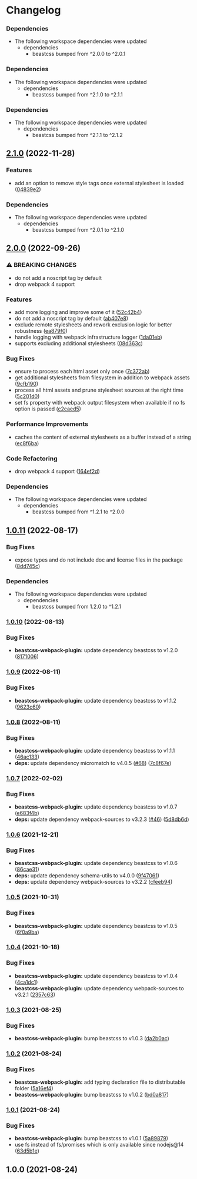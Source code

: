 # Changelog

### Dependencies

* The following workspace dependencies were updated
  * dependencies
    * beastcss bumped from ^2.0.0 to ^2.0.1

### Dependencies

* The following workspace dependencies were updated
  * dependencies
    * beastcss bumped from ^2.1.0 to ^2.1.1

### Dependencies

* The following workspace dependencies were updated
  * dependencies
    * beastcss bumped from ^2.1.1 to ^2.1.2

## [2.1.0](https://github.com/freddy38510/beastcss/compare/beastcss-webpack-plugin-v2.0.1...beastcss-webpack-plugin-v2.1.0) (2022-11-28)


### Features

* add an option to remove style tags once external stylesheet is loaded ([04839e2](https://github.com/freddy38510/beastcss/commit/04839e2344a72793dfae43ff7952ee861d1dfd37))


### Dependencies

* The following workspace dependencies were updated
  * dependencies
    * beastcss bumped from ^2.0.1 to ^2.1.0

## [2.0.0](https://github.com/freddy38510/beastcss/compare/beastcss-webpack-plugin-v1.0.11...beastcss-webpack-plugin-v2.0.0) (2022-09-26)


### ⚠ BREAKING CHANGES

* do not add a noscript tag by default
* drop webpack 4 support

### Features

* add more logging and improve some of it ([52c42b4](https://github.com/freddy38510/beastcss/commit/52c42b479fafc9d9a6aa588120015fbfa8df8f47))
* do not add a noscript tag by default ([ab407e8](https://github.com/freddy38510/beastcss/commit/ab407e89e29f6e7ece769da2031df77c5f2e8936))
* exclude remote stylesheets and rework exclusion logic for better robustness ([ea879f0](https://github.com/freddy38510/beastcss/commit/ea879f0e4cdb99d8201d0281375f75fc5cf98703))
* handle logging with webpack infrastructure logger ([1da01eb](https://github.com/freddy38510/beastcss/commit/1da01ebd661096fd4473e4b67a8260991678fe89))
* supports excluding additional stylesheets ([08d363c](https://github.com/freddy38510/beastcss/commit/08d363c2949e5d203bf97e4fe3b903202b60424c))


### Bug Fixes

* ensure to process each html asset only once ([7c372ab](https://github.com/freddy38510/beastcss/commit/7c372ab7e9cb5c5a86c797598cb1fc76882127e0))
* get additional stylesheets from filesystem in addition to webpack assets ([9cfb190](https://github.com/freddy38510/beastcss/commit/9cfb1900f13fc1f8fcd38ef9646d78903e94f212))
* process all html assets and prune stylesheet sources at the right time ([5c201d0](https://github.com/freddy38510/beastcss/commit/5c201d04860aea56be90282af4a472c0f060eac9))
* set fs property with webpack output filesystem when available if no fs option is passed ([c2caed5](https://github.com/freddy38510/beastcss/commit/c2caed54ac6f1f0d856c1f2fa1bb8d03af902f96))


### Performance Improvements

* caches the content of external stylesheets as a buffer instead of a string ([ec8f6ba](https://github.com/freddy38510/beastcss/commit/ec8f6ba204bc98a1485b7cf6b815968933def8f3))


### Code Refactoring

* drop webpack 4 support ([164ef2d](https://github.com/freddy38510/beastcss/commit/164ef2d9943cf2a107389e347639dc5b1925d4c9))


### Dependencies

* The following workspace dependencies were updated
  * dependencies
    * beastcss bumped from ^1.2.1 to ^2.0.0

## [1.0.11](https://github.com/freddy38510/beastcss/compare/beastcss-webpack-plugin-v1.0.10...beastcss-webpack-plugin-v1.0.11) (2022-08-17)


### Bug Fixes

* expose types and do not include doc and license files in the package ([8dd745c](https://github.com/freddy38510/beastcss/commit/8dd745c460a7f93d37938ef7bc5137e1540215f7))


### Dependencies

* The following workspace dependencies were updated
  * dependencies
    * beastcss bumped from 1.2.0 to ^1.2.1

### [1.0.10](https://github.com/freddy38510/beastcss/compare/beastcss-webpack-plugin-v1.0.9...beastcss-webpack-plugin-v1.0.10) (2022-08-13)


### Bug Fixes

* **beastcss-webpack-plugin:** update dependency beastcss to v1.2.0 ([8171006](https://github.com/freddy38510/beastcss/commit/81710065aa6851af101e389ac1d2ae021289585d))

### [1.0.9](https://github.com/freddy38510/beastcss/compare/beastcss-webpack-plugin-v1.0.8...beastcss-webpack-plugin-v1.0.9) (2022-08-11)


### Bug Fixes

* **beastcss-webpack-plugin:** update dependency beastcss to v1.1.2 ([9623c60](https://github.com/freddy38510/beastcss/commit/9623c6043d128c9196938ef75b35d8fb615b20a0))

### [1.0.8](https://github.com/freddy38510/beastcss/compare/beastcss-webpack-plugin-v1.0.7...beastcss-webpack-plugin-v1.0.8) (2022-08-11)


### Bug Fixes

* **beastcss-webpack-plugin:** update dependency beastcss to v1.1.1 ([46ac133](https://github.com/freddy38510/beastcss/commit/46ac1335d14451bd3d2e1df3c6c56ad42fb2c73f))
* **deps:** update dependency micromatch to v4.0.5 ([#68](https://github.com/freddy38510/beastcss/issues/68)) ([7c8f67e](https://github.com/freddy38510/beastcss/commit/7c8f67e23c95faf0f860e6ca4687046e66f47327))

### [1.0.7](https://github.com/freddy38510/beastcss/compare/beastcss-webpack-plugin-v1.0.6...beastcss-webpack-plugin-v1.0.7) (2022-02-02)


### Bug Fixes

* **beastcss-webpack-plugin:** update dependency beastcss to v1.0.7 ([e683f4b](https://github.com/freddy38510/beastcss/commit/e683f4b3f70d01871aa07fff72f755f48a77f5a8))
* **deps:** update dependency webpack-sources to v3.2.3 ([#46](https://github.com/freddy38510/beastcss/issues/46)) ([5d8db6d](https://github.com/freddy38510/beastcss/commit/5d8db6d3f6952ece2e549e41dca9bbc468f3709f))

### [1.0.6](https://github.com/freddy38510/beastcss/compare/beastcss-webpack-plugin-v1.0.5...beastcss-webpack-plugin-v1.0.6) (2021-12-21)


### Bug Fixes

* **beastcss-webpack-plugin:** update dependency beastcss to v1.0.6 ([86cae31](https://github.com/freddy38510/beastcss/commit/86cae31bd3693395e55622e125e36b2a845b2cdf))
* **deps:** update dependency schema-utils to v4.0.0 ([9f47061](https://github.com/freddy38510/beastcss/commit/9f4706176308a8980f397308a40e70a0375bde20))
* **deps:** update dependency webpack-sources to v3.2.2 ([cfeeb94](https://github.com/freddy38510/beastcss/commit/cfeeb94b8b1c9d9a678b53f8e571a2495b9c7ec6))

### [1.0.5](https://github.com/freddy38510/beastcss/compare/beastcss-webpack-plugin-v1.0.4...beastcss-webpack-plugin-v1.0.5) (2021-10-31)


### Bug Fixes

* **beastcss-webpack-plugin:** update dependency beastcss to v1.0.5 ([6f0a9ba](https://github.com/freddy38510/beastcss/commit/6f0a9ba74d865496d028ae29ab30cecc44250d1f))

### [1.0.4](https://github.com/freddy38510/beastcss/compare/beastcss-webpack-plugin-v1.0.3...beastcss-webpack-plugin-v1.0.4) (2021-10-18)


### Bug Fixes

* **beastcss-webpack-plugin:** update dependency beastcss to v1.0.4 ([4ca1dc1](https://github.com/freddy38510/beastcss/commit/4ca1dc154ec0d3e1cb4370332da3d6fea9d10a94))
* **beastcss-webpack-plugin:** update dependency webpack-sources to v3.2.1 ([2357c63](https://github.com/freddy38510/beastcss/commit/2357c635f4bc0fb751bba7990e5569a5bcd12cb6))

### [1.0.3](https://github.com/freddy38510/beastcss/compare/beastcss-webpack-plugin-v1.0.2...beastcss-webpack-plugin-v1.0.3) (2021-08-25)


### Bug Fixes

* **beastcss-webpack-plugin:** bump beastcss to v1.0.3 ([da2b0ac](https://github.com/freddy38510/beastcss/commit/da2b0ac3e1ef983de2e71c6e5a5b0a047a538e26))

### [1.0.2](https://github.com/freddy38510/beastcss/compare/beastcss-webpack-plugin-v1.0.1...beastcss-webpack-plugin-v1.0.2) (2021-08-24)


### Bug Fixes

* **beastcss-webpack-plugin:** add typing declaration file to distributable folder ([5a16ef4](https://github.com/freddy38510/beastcss/commit/5a16ef4b0790cdda966ddfce0453c9b63fa0a989))
* **beastcss-webpack-plugin:** bump beastcss to v1.0.2 ([bd0a817](https://github.com/freddy38510/beastcss/commit/bd0a81789221d74c675e3af657c179a482d6eac6))

### [1.0.1](https://github.com/freddy38510/beastcss/compare/beastcss-webpack-plugin-v1.0.0...beastcss-webpack-plugin-v1.0.1) (2021-08-24)


### Bug Fixes

* **beastcss-webpack-plugin:** bump beastcss to v1.0.1 ([5a89879](https://github.com/freddy38510/beastcss/commit/5a8987941b22ca8762cb58c640554fd170614297))
* use fs instead of fs/promises which is only available since nodejs@14 ([63d5b1e](https://github.com/freddy38510/beastcss/commit/63d5b1e7c4383b316e0fc8761c803f3f97a4cc9f))

## 1.0.0 (2021-08-24)

